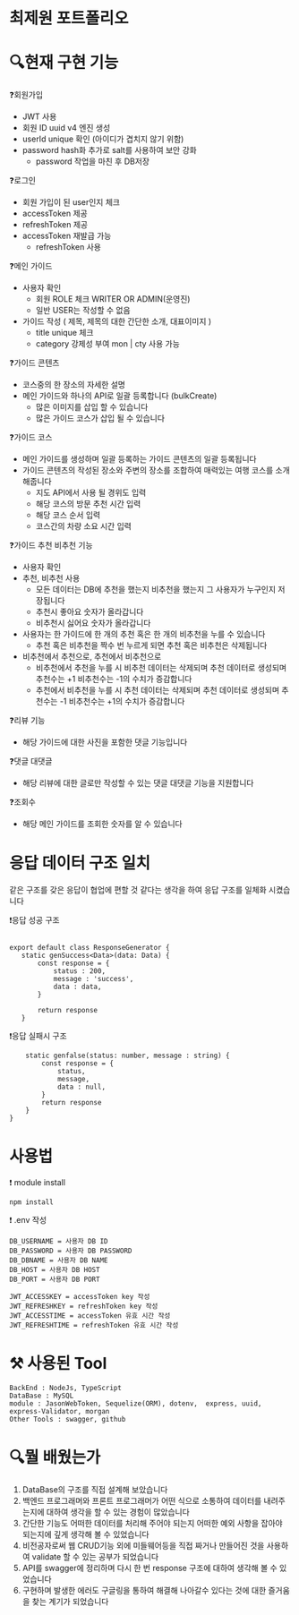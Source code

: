 # 최제원 포트폴리오


# 🔍현재 구현 기능

❓회원가입
  + JWT 사용
  + 회원 ID uuid v4 엔진 생성
  + userId unique 확인 (아이디가 겹치지 않기 위함)
  + password hash화 추가로 salt를 사용하여 보안 강화 
    + password 작업을 마친 후 DB저장
 
 ❓로그인
   + 회원 가입이 된 user인지 체크
   + accessToken 제공
   + refreshToken 제공
   + accessToken 재발급 가능
     + refreshToken 사용

❓메인 가이드 
  + 사용자 확인
    + 회원 ROLE 체크 WRITER OR ADMIN(운영진) 
    + 일반 USER는 작성할 수 없음
  + 가이드 작성 ( 제목, 제목의 대한 간단한 소개, 대표이미지 )
    + title unique 체크
    + category 강제성 부여 mon | cty 사용 가능

❓가이드 콘텐츠 
  + 코스중의 한 장소의 자세한 설명
  + 메인 가이드와 하나의 API로 일괄 등록합니다  (bulkCreate)
    + 많은 이미지를 삽입 할 수 있습니다
    + 많은 가이드 코스가 삽입 될 수 있습니다

❓가이드 코스 
  + 메인 가이드를 생성하며 일괄 등록하는 가이드 콘텐츠의 일괄 등록됩니다
  + 가이드 콘텐츠의 작성된 장소와 주변의 장소를 조합하여 매력있는 여행 코스를 소개해줍니다
    + 지도 API에서 사용 될 경위도 입력
    + 해당 코스의 방문 추천 시간 입력
    + 해당 코스 순서 입력
    + 코스간의 차량 소요 시간 입력

 
 ❓가이드 추천 비추천 기능
 + 사용자 확인
 + 추천, 비추천 사용
    + 모든 데이터는 DB에 추천을 했는지 비추천을 했는지 그 사용자가 누구인지 저장됩니다
    + 추천시 좋아요 숫자가 올라갑니다
    + 비추천시 싫어요 숫자가 올라갑니다
 + 사용자는 한 가이드에 한 개의 추천 혹은 한 개의 비추천을 누를 수 있습니다
    + 추천 혹은 비추천을 짝수 번 누르게 되면 추천 혹은 비추천은 삭제됩니다
 + 비추천에서 추천으로, 추천에서 비추천으로
    + 비추천에서 추천을 누를 시 비추천 데이터는 삭제되며 추천 데이터로 생성되며 추천수는 +1 비추천수는 -1의 수치가 증감합니다
    + 추천에서 비추천을 누를 시 추천 데이터는 삭제되며 추천 데이터로 생성되며 추천수는 -1 비추천수는 +1의 수치가 증감합니다

❓리뷰 기능
+ 해당 가이드에 대한 사진을 포함한 댓글 기능입니다

❓댓글 대댓글
+ 해당 리뷰에 대한 글로만 작성할 수 있는 댓글 대댓글 기능을 지원합니다

❓조회수
+ 해당 메인 가이드를 조회한 숫자를 알 수 있습니다

# 응답 데이터 구조 일치

같은 구조를 갖은 응답이 협업에 편할 것 같다는 생각을 하여 응답 구조를 일체화 시켰습니다

❗응답 성공 구조
 ````
 
export default class ResponseGenerator { 
    static genSuccess<Data>(data: Data) { 
        const response = {
            status : 200,
            message : 'success',
            data : data,
        }

        return response
    }
 ````
❗응답 실패시 구조
````
    static genfalse(status: number, message : string) { 
        const response = {
            status,
            message,
            data : null,
        }
        return response
    }
}
````

# 사용법

❗ module install
````
npm install
````

❗ .env 작성
````
DB_USERNAME = 사용자 DB ID
DB_PASSWORD = 사용자 DB PASSWORD
DB_DBNAME = 사용자 DB NAME
DB_HOST = 사용자 DB HOST
DB_PORT = 사용자 DB PORT 

JWT_ACCESSKEY = accessToken key 작성
JWT_REFRESHKEY = refreshToken key 작성
JWT_ACCESSTIME = accessToken 유효 시간 작성
JWT_REFRESHTIME = refreshToken 유효 시간 작성
````

# ⚒️ 사용된 Tool
````
BackEnd : NodeJs, TypeScript
DataBase : MySQL
module : JasonWebToken, Sequelize(ORM), dotenv,  express, uuid, express-Validator, morgan
Other Tools : swagger, github
````

# 🔍뭘 배웠는가
1. DataBase의 구조를 직접 설계해 보았습니다
2. 백엔드 프로그래머와 프론트 프로그래머가 어떤 식으로 소통하여 데이터를 내려주는지에 대하여 생각을 할 수 있는 경험이 많았습니다
3. 간단한 기능도 어떠한 데이터를 처리해 주어야 되는지 어떠한 예외 사항을 잡아야 되는지에 깊게 생각해 볼 수 있었습니다
4. 비전공자로써 웹 CRUD기능 외에 미들웨어등을 직접 짜거나 만들어진 것을 사용하여 validate 할 수 있는 공부가 되었습니다
5. API를 swagger에 정리하며 다시 한 번 response 구조에 대하여 생각해 볼 수 있었습니다
6. 구현하며 발생한 에러도 구글링을 통하여 해결해 나아갈수 있다는 것에 대한 즐거움을 찾는 계기가 되었습니다
